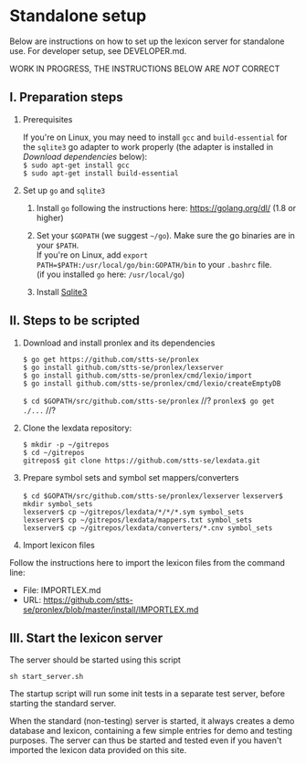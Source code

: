 # Standalone setup

Below are instructions on how to set up the lexicon server for standalone use. For developer setup, see DEVELOPER.md.

WORK IN PROGRESS, THE INSTRUCTIONS BELOW ARE *NOT* CORRECT

## I. Preparation steps

1. Prerequisites

     If you're on Linux, you may need to install `gcc` and `build-essential` for the `sqlite3` go adapter to work properly (the adapter is installed in _Download dependencies_ below):   
     `$ sudo apt-get install gcc`   
     `$ sudo apt-get install build-essential`

2. Set up `go` and `sqlite3`

     1. Install `go` following the instructions here: https://golang.org/dl/ (1.8 or higher)

     2. Set your `$GOPATH` (we suggest `~/go`). Make sure the go binaries are in your `$PATH`.  
        If you're on Linux, add `export PATH=$PATH:/usr/local/go/bin:GOPATH/bin` to your `.bashrc` file.  
        (if you installed `go` here: `/usr/local/go`)

     3. Install [Sqlite3](https://www.sqlite.org/)

## II. Steps to be scripted

1. Download and install pronlex and its dependencies

    `$ go get https://github.com/stts-se/pronlex`  
    `$ go install github.com/stts-se/pronlex/lexserver`    
    `$ go install github.com/stts-se/pronlex/cmd/lexio/import`   
    `$ go install github.com/stts-se/pronlex/cmd/lexio/createEmptyDB`   

    `$ cd $GOPATH/src/github.com/stts-se/pronlex`   //?
    `pronlex$ go get ./...`   //?

2. Clone the lexdata repository:
    
     `$ mkdir -p ~/gitrepos`  
     `$ cd ~/gitrepos`  
     `gitrepos$ git clone https://github.com/stts-se/lexdata.git`


3. Prepare symbol sets and symbol set mappers/converters
    
     `$ cd $GOPATH/src/github.com/stts-se/pronlex/lexserver`
     `lexserver$ mkdir symbol_sets`  
     `lexserver$ cp ~/gitrepos/lexdata/*/*/*.sym symbol_sets`   
     `lexserver$ cp ~/gitrepos/lexdata/mappers.txt symbol_sets`  
     `lexserver$ cp ~/gitrepos/lexdata/converters/*.cnv symbol_sets`  

4. Import lexicon files

Follow the instructions here to import the lexicon files from the command line:   
* File: IMPORTLEX.md   
* URL: https://github.com/stts-se/pronlex/blob/master/install/IMPORTLEX.md


## III. Start the lexicon server
The server should be started using this script

`sh start_server.sh`

The startup script will run some init tests in a separate test server, before starting the standard server.

When the standard (non-testing) server is started, it always creates a demo database and lexicon, containing a few simple entries for demo and testing purposes. The server can thus be started and tested even if you haven't imported the lexicon data provided on this site.
